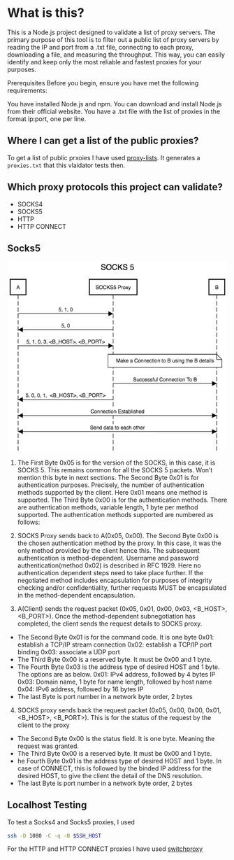 # What is this?

This is a Node.js project designed to validate a list of proxy servers. The primary purpose of this tool is to filter out a public list of proxy servers by reading the IP and port from a .txt file, connecting to each proxy, downloading a file, and measuring the throughput. This way, you can easily identify and keep only the most reliable and fastest proxies for your purposes.

Prerequisites
Before you begin, ensure you have met the following requirements:

You have installed Node.js and npm. You can download and install Node.js from their official website.
You have a .txt file with the list of proxies in the format ip:port, one per line.


## Where I can get a list of the public proxies?
To get a list of public prxoies I have used [proxy-lists](https://github.com/chill117/proxy-lists). It generates a `proxies.txt` that this vlaidator tests then.

## Which proxy protocols this project can validate?
- SOCKS4
- SOCKS5
- HTTP
- HTTP CONNECT

## Socks5
![](README.md-images/2023-06-26-11-21-10.webp)

1. The First Byte 0x05 is for the version of the SOCKS, in this case, it is SOCKS 5. This remains common for all the SOCKS 5 packets. Won’t mention this byte in next sections. The Second Byte 0x01 is for authentication purposes. Precisely, the number of authentication methods supported by the client. Here 0x01 means one method is supported. The Third Byte 0x00 is for the authentication methods. There are authentication methods, variable length, 1 byte per method supported. The authentication methods supported are numbered as follows:

2. SOCKS Proxy sends back to A(0x05, 0x00). The Second Byte 0x00 is the chosen authentication method by the proxy. In this case, it was the only method provided by the client hence this. The subsequent authentication is method-dependent. Username and password authentication(method 0x02) is described in RFC 1929. Here no authentication dependent steps need to take place further. If the negotiated method includes encapsulation for purposes of integrity checking and/or confidentiality, further requests MUST be encapsulated in the method-dependent encapsulation.

3. A(Client) sends the request packet (0x05, 0x01, 0x00, 0x03, <B_HOST>, <B_PORT>). Once the method-dependent subnegotiation has completed, the client sends the request details to SOCKS proxy.
- The Second Byte 0x01 is for the command code. It is one byte
0x01: establish a TCP/IP stream connection
0x02: establish a TCP/IP port binding
0x03: associate a UDP port
- The Third Byte 0x00 is a reserved byte. It must be 0x00 and 1 byte.
- The Fourth Byte 0x03 is the address type of desired HOST and 1 byte. The options are as below.
0x01: IPv4 address, followed by 4 bytes IP
0x03: Domain name, 1 byte for name length, followed by host name
0x04: IPv6 address, followed by 16 bytes IP
- The last Byte is port number in a network byte order, 2 bytes

4. SOCKS proxy sends back the request packet (0x05, 0x00, 0x00, 0x01, <B_HOST>, <B_PORT>). This is for the status of the request by the client to the proxy

- The Second Byte 0x00 is the status field. It is one byte. Meaning the request was granted.
- The Third Byte 0x00 is a reserved byte. It must be 0x00 and 1 byte.
- he Fourth Byte 0x01 is the address type of desired HOST and 1 byte. In case of CONNECT, this is followed by the binded IP address for the desired HOST, to give the client the detail of the DNS resolution.
-   The last Byte is port number in a network byte order, 2 bytes


## Localhost Testing

To test a Socks4 and Socks5 proxies, I used
```bash
ssh -D 1080 -C -q -N $SSH_HOST
```

For the HTTP and HTTP CONNECT proxies I have used [switchproxy](https://github.com/dzianisv/switchproxy)
